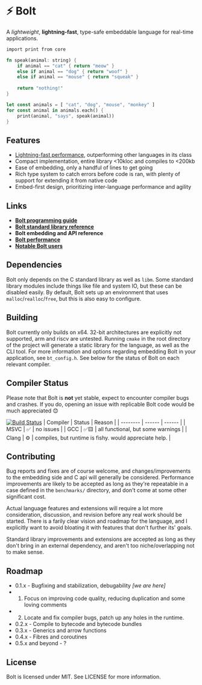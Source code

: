 # ⚡ Bolt
A *lightweight*, **lightning-fast**, type-safe embeddable language for real-time applications. 

```rust
import print from core

fn speak(animal: string) {
	if animal == "cat" { return "meow" }
	else if animal == "dog" { return "woof" }
	else if animal == "mouse" { return "squeak" }
	
	return "nothing!"
}

let const animals = [ "cat", "dog", "mouse", "monkey" ]
for const animal in animals.each() {
	print(animal, "says", speak(animal))
}
```

## Features
* [Lightning-fast performance](https://github.com/Beariish/bolt/blob/main/doc/Bolt%20Performance.md), outperforming other languages in its class
* Compact implementation, entire library <10kloc and compiles to <200kb
* Ease of embedding, only a handful of lines to get going
* Rich type system to catch errors before code is ran, with plenty of support for extending it from native code
* Embed-first design, prioritizing inter-language performance and agility  

## Links
* **[Bolt programming guide](https://github.com/Beariish/bolt/blob/main/doc/Bolt%20Programming%20Guide.md)**
* **[Bolt standard library reference](https://github.com/Beariish/bolt/tree/main/doc/Bolt%20Standard%20Library)**
* **Bolt embedding and API reference**
* **[Bolt performance](https://github.com/Beariish/bolt/blob/main/doc/Bolt%20Performance.md)**
* **[Notable Bolt users](https://github.com/Beariish/bolt/blob/main/doc/Bolt%20Users.md)**

## Dependencies 
Bolt only depends on the C standard library as well as `libm`.
Some standard library modules include things like file and system IO, but these can be disabled easily.
By default, Bolt sets up an environment that uses `malloc`/`realloc`/`free`, but this is also easy to configure.

## Building
Bolt currently only builds on x64. 32-bit architectures are explicitly not supported, arm and riscv are untested.
Running `cmake` in the root directory of the project will generate a static library for the language, as well as the CLI tool.
For more information and options regarding embedding Bolt in your application, see `bt_config.h`.
See below for the status of Bolt on each relevant compiler. 

## Compiler Status
Please note that Bolt is **not** yet stable, expect to encounter compiler bugs and crashes. If you do, opening an issue with replicable Bolt code would be much appreciated 😊

[![Build Status](https://github.com/Beariish/bolt/actions/workflows/cmake-multi-platform.yml/badge.svg)](https://github.com/Beariish/bolt/actions/workflows/cmake-multi-platform.yml)
| Compiler | Status | Reason |
| -------- | ------ | ------ |
| MSVC     | ✅     | no issues |
| GCC      | ✅🟨  | all functional, but some warnings |
| Clang    | ⚙️     | compiles, but runtime is fishy. would appreciate help. |

## Contributing
Bug reports and fixes are of course welcome, and changes/improvements to the embedding side and C api will generally be considered. Performance improvements are likely to be accepted as long as they're repeatable in a case defined in the `benchmarks/` directory, and don't come at some other significant cost.

Actual language features and extensions will require a lot more consideration, discussion, and revision before any real work should be started. There is a farily clear vision and roadmap for the language, and I explicitly want to avoid bloating it with features that don't further its' goals. 

Standard library improvements and extensions are accepted as long as they don't bring in an external dependency, and aren't too niche/overlapping not to make sense.

## Roadmap
* 0.1.x - Bugfixing and stabilization, debugability *[we are here]*
* 1. Focus on improving code quality, reducing duplication and some loving comments
* 2. Locate and fix compiler bugs, patch up any holes in the runtime.
* 0.2.x - Compile to bytecode and bytecode bundles
* 0.3.x - Generics and arrow functions
* 0.4.x - Fibres and coroutines
* 0.5.x and beyond - ? 

## License
Bolt is licensed under MIT. See LICENSE for more information.